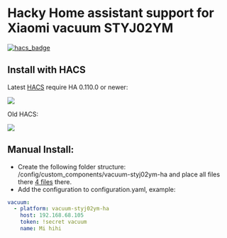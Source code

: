 # Hacky Home assistant support for Xiaomi vacuum STYJ02YM

[![hacs_badge](https://img.shields.io/badge/HACS-Custom-orange.svg)](https://github.com/custom-components/hacs)

## Install with HACS

Latest [HACS](https://hacs.xyz/) require HA 0.110.0 or newer:

![](demo_hacs1.gif)

Old HACS:

![](demo_hacs.gif)

## Manual Install:
- Create the following folder structure: /config/custom_components/vacuum-styj02ym-ha and place all files there [4 files](https://github.com/nqkdev/home-assistant-vacuum-styj02ym) there.
- Add the configuration to configuration.yaml, example:

```yaml
vacuum:
  - platform: vacuum-styj02ym-ha
    host: 192.168.68.105
    token: !secret vacuum
    name: Mi hihi
```
